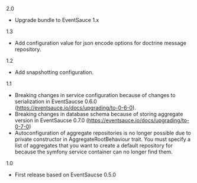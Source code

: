 2.0
- Upgrade bundle to EventSauce 1.x

1.3
- Add configuration value for json encode options for doctrine message repository.

1.2
- Add snapshotting configuration.

1.1
- Breaking changes in service configuration because of changes to serialization in EventSaucse 0.6.0 (https://eventsauce.io/docs/upgrading/to-0-6-0).
- Breaking changes in database schema because of storing aggregate version in EventSaucse 0.7.0 (https://eventsauce.io/docs/upgrading/to-0-7-0)
- Autoconfiguration of aggregate repositories is no longer possible due to private constructor in AggregateRootBehaviour trait. 
You must specify a list of aggregates that you want to create a default repository for because the symfony service container can no longer find them.

1.0
- First release based on EventSaucse 0.5.0